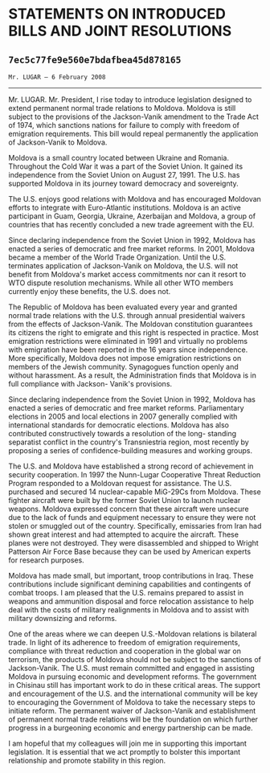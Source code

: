 # STATEMENTS ON INTRODUCED BILLS AND JOINT RESOLUTIONS
## `7ec5c77fe9e560e7bdafbea45d878165`
`Mr. LUGAR — 6 February 2008`

---


Mr. LUGAR. Mr. President, I rise today to introduce legislation 
designed to extend permanent normal trade relations to Moldova. Moldova 
is still subject to the provisions of the Jackson-Vanik amendment to 
the Trade Act of 1974, which sanctions nations for failure to comply 
with freedom of emigration requirements. This bill would repeal 
permanently the application of Jackson-Vanik to Moldova.

Moldova is a small country located between Ukraine and Romania. 
Throughout the Cold War it was a part of the Soviet Union. It gained 
its independence from the Soviet Union on August 27, 1991. The U.S. has 
supported Moldova in its journey toward democracy and sovereignty.

The U.S. enjoys good relations with Moldova and has encouraged 
Moldovan efforts to integrate with Euro-Atlantic institutions. Moldova 
is an active participant in Guam, Georgia, Ukraine, Azerbaijan and 
Moldova, a group of countries that has recently concluded a new trade 
agreement with the EU.

Since declaring independence from the Soviet Union in 1992, Moldova 
has enacted a series of democratic and free market reforms. In 2001, 
Moldova became a member of the World Trade Organization. Until the U.S. 
terminates application of Jackson-Vanik on Moldova, the U.S. will not 
benefit from Moldova's market access commitments nor can it resort to 
WTO dispute resolution mechanisms. While all other WTO members 
currently enjoy these benefits, the U.S. does not.

The Republic of Moldova has been evaluated every year and granted 
normal trade relations with the U.S. through annual presidential 
waivers from the effects of Jackson-Vanik. The Moldovan constitution 
guarantees its citizens the right to emigrate and this right is 
respected in practice. Most emigration restrictions were eliminated in 
1991 and virtually no problems with emigration have been reported in 
the 16 years since independence. More specifically, Moldova does not 
impose emigration restrictions on members of the Jewish community. 
Synagogues function openly and without harassment. As a result, the 
Administration finds that Moldova is in full compliance with Jackson-
Vanik's provisions.

Since declaring independence from the Soviet Union in 1992, Moldova 
has enacted a series of democratic and free market reforms. 
Parliamentary elections in 2005 and local elections in 2007 generally 
complied with international standards for democratic elections. Moldova 
has also contributed constructively towards a resolution of the long-
standing separatist conflict in the country's Transniestria region, 
most recently by proposing a series of confidence-building measures and 
working groups.

The U.S. and Moldova have established a strong record of achievement 
in security cooperation. In 1997 the Nunn-Lugar Cooperative Threat 
Reduction Program responded to a Moldovan request for assistance. The 
U.S. purchased and secured 14 nuclear-capable MiG-29Cs from Moldova. 
These fighter aircraft were built by the former Soviet Union to launch 
nuclear weapons. Moldova expressed concern that these aircraft were 
unsecure due to the lack of funds and equipment necessary to ensure 
they were not stolen or smuggled out of the country. Specifically, 
emissaries from Iran had shown great interest and had attempted to 
acquire the aircraft. These planes were not destroyed. They were 
disassembled and shipped to Wright Patterson Air Force Base because 
they can be used by American experts for research purposes.

Moldova has made small, but important, troop contributions in Iraq. 
These contributions include significant demining capabilities and 
contingents of combat troops. I am pleased that the U.S. remains 
prepared to assist in weapons and ammunition disposal and force 
relocation assistance to help deal with the costs of military 
realignments in Moldova and to assist with military downsizing and 
reforms.

One of the areas where we can deepen U.S.-Moldovan relations is 
bilateral trade. In light of its adherence to freedom of emigration 
requirements, compliance with threat reduction and cooperation in the 
global war on terrorism, the products of Moldova should not be subject 
to the sanctions of Jackson-Vanik. The U.S. must remain committed and 
engaged in assisting Moldova in pursuing economic and development 
reforms. The government in Chisinau still has important work to do in 
these critical areas. The support and encouragement of the U.S. and the 
international community will be key to encouraging the Government of 
Moldova to take the necessary steps to initiate reform. The permanent 
waiver of Jackson-Vanik and establishment of permanent normal trade 
relations will be the foundation on which further progress in a 
burgeoning economic and energy partnership can be made.

I am hopeful that my colleagues will join me in supporting this 
important legislation. It is essential that we act promptly to bolster 
this important relationship and promote stability in this region.